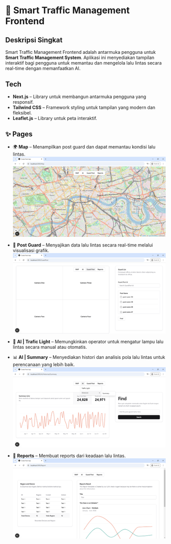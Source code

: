 # 🚦 Smart Traffic Management Frontend

## Deskripsi Singkat
Smart Traffic Management Frontend adalah antarmuka pengguna untuk **Smart Traffic Management System**. Aplikasi ini menyediakan tampilan interaktif bagi pengguna untuk memantau dan mengelola lalu lintas secara real-time dengan memanfaatkan AI.

## Tech
- **Next.js** – Library untuk membangun antarmuka pengguna yang responsif.
- **Tailwind CSS** – Framework styling untuk tampilan yang modern dan fleksibel.
- **Leaflet.js** – Library untuk peta interaktif.


## ✨ Pages
- 🌍 **Map** – Menampilkan post guard dan dapat memantau kondisi lalu lintas.
![image](images_doc/map-page.png)

- 📌 **Post Guard** – Menyajikan data lalu lintas secara real-time melalui visualisasi grafik.
![image](images_doc/guard-post-page.png)

- 🚦 **AI | Trafic Light** – Memungkinkan operator untuk mengatur lampu lalu lintas secara manual atau otomatis.

- 📊 **AI | Summary** – Menyediakan histori dan analisis pola lalu lintas untuk perencanaan yang lebih baik.
![image](images_doc/ai-summary-page.png)

- 🔔 **Reports** – Membuat reports dari keadaan lalu lintas.
![image](images_doc/report-page.png)
